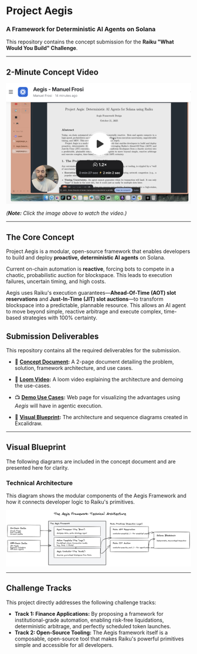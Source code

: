 # Project Aegis

### A Framework for Deterministic AI Agents on Solana

This repository contains the concept submission for the **Raiku "What Would You Build" Challenge**.

---

## 2-Minute Concept Video


[![Project Aegis Loom Walkthrough](./loom.png)](https://www.loom.com/share/afdb9947e8dc4aa48223d9a414aad3c7?sid=78ca4561-7ad9-428b-85f3-788a169cb55b)

*(**Note:** Click the image above to watch the video.)*

---

## The Core Concept

Project Aegis is a modular, open-source framework that enables developers to build and deploy **proactive, deterministic AI agents** on Solana.

Current on-chain automation is **reactive**, forcing bots to compete in a chaotic, probabilistic auction for blockspace. This leads to execution failures, uncertain timing, and high costs.

Aegis uses Raiku's execution guarantees—**Ahead-Of-Time (AOT) slot reservations** and **Just-In-Time (JIT) slot auctions**—to transform blockspace into a predictable, plannable resource. This allows an AI agent to move beyond simple, reactive arbitrage and execute complex, time-based strategies with 100% certainty.

## Submission Deliverables

This repository contains all the required deliverables for the submission.

* 📄 **[Concept Document](./aegis.pdf):** A 2-page document detailing the problem, solution, framework architecture, and use cases.

* 🎥 **[Loom Video](videolink.algo):** A loom video explaining the architecture and demoing the use-cases.

* 📺 **[Demo Use Cases](https://v0-aegis-prototype-design.vercel.app/):** Web page for visualizing the advantages using *Aegis* will have in agentic execution.

* 🎨 **[Visual Blueprint](./aegis_arch.png):** The architecture and sequence diagrams created in Excalidraw.

---

## Visual Blueprint

The following diagrams are included in the concept document and are presented here for clarity.

### Technical Architecture

This diagram shows the modular components of the Aegis Framework and how it connects developer logic to Raiku's primitives.

![Technical Architecture of the Aegis Framework](./aegis_arch.png)


---

## Challenge Tracks

This project directly addresses the following challenge tracks:

* **Track 1: Finance Applications:** By proposing a framework for institutional-grade automation, enabling risk-free liquidations, deterministic arbitrage, and perfectly scheduled token launches.
* **Track 2: Open-Source Tooling:** The Aegis framework itself is a composable, open-source tool that makes Raiku's powerful primitives simple and accessible for all developers.
